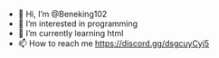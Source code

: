 - 👋 Hi, I’m @Beneking102
- 👀 I’m interested in programming
- 🌱 I’m currently learning html
- 📫 How to reach me https://discord.gg/dsgcuyCyj5

<!---
Beneking102/Beneking102 is a ✨ special ✨ repository because its `README.md` (this file) appears on your GitHub profile.
You can click the Preview link to take a look at your changes.
--->
